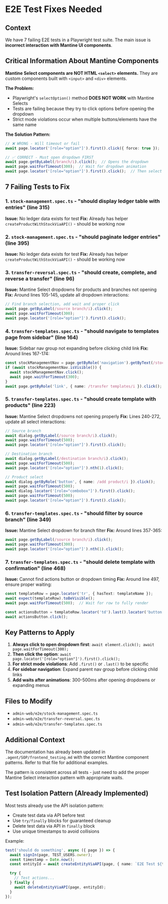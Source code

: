 # E2E Test Fixes Needed

## Context
We have 7 failing E2E tests in a Playwright test suite. The main issue is **incorrect interaction with Mantine UI components**.

## Critical Information About Mantine Components

**Mantine Select components are NOT HTML `<select>` elements.** They are custom components built with `<input>` and `<div>` elements.

**The Problem:**
- Playwright's `selectOption()` method **DOES NOT WORK** with Mantine Selects
- Tests are failing because they try to click options before opening the dropdown
- Strict mode violations occur when multiple buttons/elements have the same name

**The Solution Pattern:**
```typescript
// ❌ WRONG - Will timeout or fail
await page.locator('[role="option"]').first().click({ force: true });

// ✅ CORRECT - Must open dropdown FIRST
await page.getByLabel(/branch/i).click();  // Opens the dropdown
await page.waitForTimeout(300);  // Wait for dropdown animation
await page.locator('[role="option"]').first().click();  // Then select option
```

## 7 Failing Tests to Fix

### 1. `stock-management.spec.ts` - "should display ledger table with entries" (line 315)
**Issue:** No ledger data exists for test
**Fix:** Already has helper `createProductWithStockViaAPI()` - should be working now

### 2. `stock-management.spec.ts` - "should paginate ledger entries" (line 395)
**Issue:** No ledger data exists for test
**Fix:** Already has helper `createProductWithStockViaAPI()` - should be working now

### 3. `transfer-reversal.spec.ts` - "should create, complete, and reverse a transfer" (line 96)
**Issue:** Mantine Select dropdowns for products and branches not opening
**Fix:** Around lines 105-145, update all dropdown interactions:
```typescript
// Find branch selection, add wait and proper click
await page.getByLabel(/source branch/i).click();
await page.waitForTimeout(300);
await page.locator('[role="option"]').first().click();
```

### 4. `transfer-templates.spec.ts` - "should navigate to templates page from sidebar" (line 164)
**Issue:** Sidebar nav group not expanding before clicking child link
**Fix:** Around lines 167-174:
```typescript
const stockManagementNav = page.getByRole('navigation').getByText(/stock management/i);
if (await stockManagementNav.isVisible()) {
  await stockManagementNav.click();
  await page.waitForTimeout(300);
}
await page.getByRole('link', { name: /transfer templates/i }).click();
```

### 5. `transfer-templates.spec.ts` - "should create template with products" (line 223)
**Issue:** Mantine Select dropdowns not opening properly
**Fix:** Lines 240-272, update all select interactions:
```typescript
// Source branch
await dialog.getByLabel(/source branch/i).click();
await page.waitForTimeout(500);
await page.locator('[role="option"]').first().click();

// Destination branch
await dialog.getByLabel(/destination branch/i).click();
await page.waitForTimeout(500);
await page.locator('[role="option"]').nth(1).click();

// Product select
await dialog.getByRole('button', { name: /add product/i }).click();
await page.waitForTimeout(500);
await dialog.locator('[role="combobox"]').first().click();
await page.waitForTimeout(500);
await page.locator('[role="option"]').first().click();
```

### 6. `transfer-templates.spec.ts` - "should filter by source branch" (line 349)
**Issue:** Mantine Select dropdown for branch filter
**Fix:** Around lines 357-365:
```typescript
await page.getByLabel(/source branch/i).click();
await page.waitForTimeout(300);
await page.locator('[role="option"]').nth(1).click();
```

### 7. `transfer-templates.spec.ts` - "should delete template with confirmation" (line 468)
**Issue:** Cannot find actions button or dropdown timing
**Fix:** Around line 497, ensure proper waiting:
```typescript
const templateRow = page.locator('tr', { hasText: templateName });
await expect(templateRow).toBeVisible();
await page.waitForTimeout(500);  // Wait for row to fully render

const actionsButton = templateRow.locator('td').last().locator('button[aria-haspopup="menu"]');
await actionsButton.click();
```

## Key Patterns to Apply

1. **Always click to open dropdown first**: `await element.click(); await page.waitForTimeout(300);`
2. **Then click the option**: `await page.locator('[role="option"]').first().click();`
3. **For strict mode violations**: Add `.first()` or `.last()` to be specific
4. **For sidebar navigation**: Expand parent nav group before clicking child links
5. **Add waits after animations**: 300-500ms after opening dropdowns or expanding menus

## Files to Modify
- `admin-web/e2e/stock-management.spec.ts`
- `admin-web/e2e/transfer-reversal.spec.ts`
- `admin-web/e2e/transfer-templates.spec.ts`

## Additional Context

The documentation has already been updated in `.agent/SOP/frontend_testing.md` with the correct Mantine component patterns. Refer to that file for additional examples.

The pattern is consistent across all tests - just need to add the proper Mantine Select interaction pattern with appropriate waits.

## Test Isolation Pattern (Already Implemented)

Most tests already use the API isolation pattern:
- Create test data via API before test
- Use `try/finally` blocks for guaranteed cleanup
- Delete test data via API in `finally` block
- Use unique timestamps to avoid collisions

Example:
```typescript
test('should do something', async ({ page }) => {
  await signIn(page, TEST_USERS.owner);
  const timestamp = Date.now();
  const entityId = await createEntityViaAPI(page, { name: `E2E Test ${timestamp}` });

  try {
    // Test actions...
  } finally {
    await deleteEntityViaAPI(page, entityId);
  }
});
```

